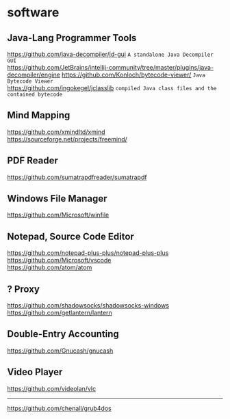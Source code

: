 # software


## Java-Lang Programmer Tools
https://github.com/java-decompiler/jd-gui ``` A standalone Java Decompiler GUI ```    
https://github.com/JetBrains/intellij-community/tree/master/plugins/java-decompiler/engine
https://github.com/Konloch/bytecode-viewer/ ``` Java Bytecode Viewer ```    
https://github.com/ingokegel/jclasslib  ``` compiled Java class files and the contained bytecode ```    


## Mind Mapping
https://github.com/xmindltd/xmind    
https://sourceforge.net/projects/freemind/    


## PDF Reader
https://github.com/sumatrapdfreader/sumatrapdf    


## Windows File Manager
https://github.com/Microsoft/winfile    


## Notepad, Source Code Editor
https://github.com/notepad-plus-plus/notepad-plus-plus    
https://github.com/Microsoft/vscode    
https://github.com/atom/atom    


## ? Proxy
https://github.com/shadowsocks/shadowsocks-windows    
https://github.com/getlantern/lantern    


## Double-Entry Accounting
https://github.com/Gnucash/gnucash    


## Video Player
https://github.com/videolan/vlc    


--------

https://github.com/chenall/grub4dos    
